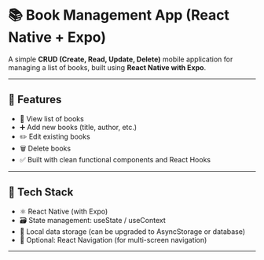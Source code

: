 # 📚 Book Management App (React Native + Expo)

A simple **CRUD (Create, Read, Update, Delete)** mobile application for managing a list of books, built using **React Native with Expo**.

---

## 🚀 Features

- 📖 View list of books
- ➕ Add new books (title, author, etc.)
- ✏️ Edit existing books
- 🗑️ Delete books
- ✅ Built with clean functional components and React Hooks

---

## 🧱 Tech Stack

- ⚛️ React Native (with Expo)
- 🗃️ State management: useState / useContext
- 💾 Local data storage (can be upgraded to AsyncStorage or database)
- 🧪 Optional: React Navigation (for multi-screen navigation)

---
